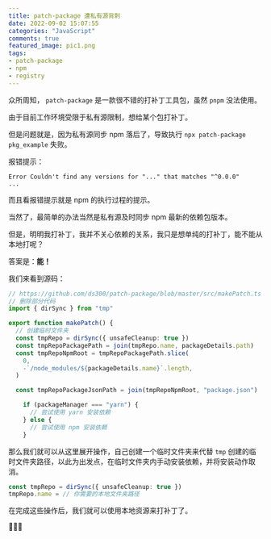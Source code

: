 ```yaml
---
title: patch-package 遭私有源背刺
date: 2022-09-02 15:07:55
categories: "JavaScript"
comments: true
featured_image: pic1.png
tags:
- patch-package
- npm
- registry
---
```


<!-- no node -->

<!-- more -->

众所周知， `patch-package` 是一款很不错的打补丁工具包，虽然 `pnpm` 没法使用。

由于目前工作环境受限于私有源限制，想给某个包打补丁。

但是问题就是，因为私有源同步 npm 落后了，导致执行 `npx patch-package pkg_example` 失败。

报错提示：

```shell
Error Couldn't find any versions for "..." that matches "^0.0.0"
...
```

而且看报错提示就是 npm 的执行过程的提示。

当然了，最简单的办法当然是私有源及时同步 npm 最新的依赖包版本。

但是，明明我打补丁，我并不关心依赖的关系，我只是想单纯的打补丁，能不能从本地打呢？

答案是：**能！**

我们来看到源码：

```ts
// https://github.com/ds300/patch-package/blob/master/src/makePatch.ts
// 删除部分代码
import { dirSync } from "tmp"

export function makePatch() {
  // 创建临时文件夹
  const tmpRepo = dirSync({ unsafeCleanup: true })
  const tmpRepoPackagePath = join(tmpRepo.name, packageDetails.path)
  const tmpRepoNpmRoot = tmpRepoPackagePath.slice(
    0,
    -`/node_modules/${packageDetails.name}`.length,
  )

  const tmpRepoPackageJsonPath = join(tmpRepoNpmRoot, "package.json")

    if (packageManager === "yarn") {
      // 尝试使用 yarn 安装依赖
    } else {
      // 尝试使用 npm 安装依赖
    }
```

那么我们就可以从这里展开操作，自己创建一个临时文件夹来代替 `tmp` 创建的临时文件夹路径，以此为出发点，在临时文件夹内手动安装依赖，并将安装动作取消。

```ts
const tmpRepo = dirSync({ unsafeCleanup: true })
tmpRepo.name = // 你需要的本地文件夹路径
```

在完成这些操作后，我们就可以使用本地资源来打补丁了。

:tada::tada::tada:
